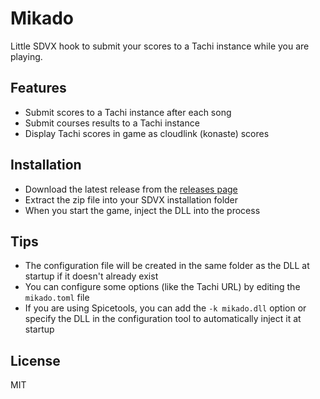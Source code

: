 # Mikado

Little SDVX hook to submit your scores to a Tachi instance while you are playing.

## Features

- Submit scores to a Tachi instance after each song
- Submit courses results to a Tachi instance
- Display Tachi scores in game as cloudlink (konaste) scores

## Installation

- Download the latest release from the [releases page](https://github.com/adamaq01/mikado/releases/latest)
- Extract the zip file into your SDVX installation folder
- When you start the game, inject the DLL into the process

## Tips

- The configuration file will be created in the same folder as the DLL at startup if it doesn't already exist
- You can configure some options (like the Tachi URL) by editing the `mikado.toml` file
- If you are using Spicetools, you can add the `-k mikado.dll` option or specify the DLL in the configuration tool to
  automatically inject it at startup

## License

MIT
